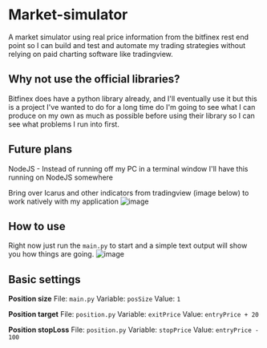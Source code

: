 # Market-simulator
A market simulator using real price information from the bitfinex rest end point so I can build and test and automate my trading strategies without relying on paid charting software like tradingview.


## Why not use the official libraries?
Bitfinex does have a python library already, and I'll eventually use it but this is a project I've wanted to do for a long time do I'm going to see what I can produce on my own as much as possible before using their library so I can see what problems I run into first.

## Future plans
NodeJS - Instead of running off my PC in a terminal window I'll have this running on NodeJS somewhere

Bring over Icarus and other indicators from tradingview (image below) to work natively with my application
![image](https://user-images.githubusercontent.com/71242881/152858151-fbf7da9d-fa9e-4e91-83a5-d0fee8d71855.png)


## How to use
Right now just run the `main.py` to start and a simple text output will show you how things are going.
![image](https://user-images.githubusercontent.com/71242881/152858509-9b4c2a31-cf72-4322-8e78-8158dfb327bf.png)

## Basic settings 
**Position size**
File:     `main.py`
Variable: `posSize`
Value:    `1`

**Position target**
File:     `position.py`
Variable: `exitPrice`
Value:    `entryPrice + 20`

**Position stopLoss**
File:     `position.py`
Variable: `stopPrice`
Value:    `entryPrice - 100`
